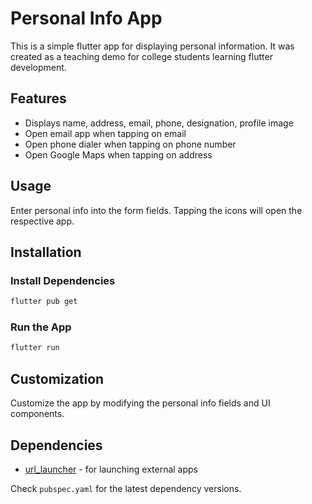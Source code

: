 
# Personal Info App

This is a simple flutter app for displaying personal information. It was created as a teaching demo for college students learning flutter development.

## Features

- Displays name, address, email, phone, designation, profile image
- Open email app when tapping on email
- Open phone dialer when tapping on phone number
- Open Google Maps when tapping on address

## Usage

Enter personal info into the form fields. Tapping the icons will open the respective app.

## Installation

### Install Dependencies

```bash
flutter pub get
```

### Run the App

```bash
flutter run
```

## Customization

Customize the app by modifying the personal info fields and UI components.

## Dependencies

- [url_launcher](https://pub.dev/packages/url_launcher) - for launching external apps

Check `pubspec.yaml` for the latest dependency versions.
